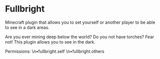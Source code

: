 # Fullbright
Minecraft plugin that allows you to set yourself or another player to be able to see in a dark areas.

Are you ever mining deep below the world? Do you not have torches? Fear not! This plugin allows you to see in the dark.

Permissions:
  \n•fullbright.self
  \n•fullbright.others
